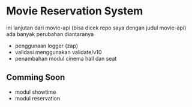 # Movie Reservation System
ini lanjutan dari movie-api (bisa dicek repo saya dengan judul movie-api) ada banyak perubahan diantaranya
- penggunaan logger (zap)
- validasi menggunakan validate/v10
- penambahan modul cinema hall dan seat

## Comming Soon
- modul showtime
- modul reservation
